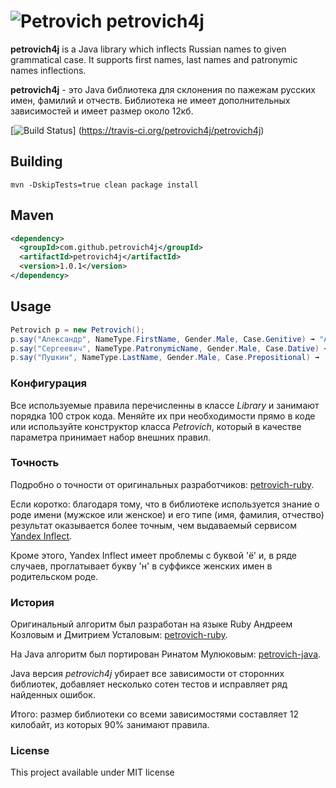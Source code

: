 ![Petrovich](petrovich.png) petrovich4j
==========================================

__petrovich4j__ is a Java library which inflects Russian names to given grammatical case. It supports first names, last names and patronymic names inflections.

__petrovich4j__ - это Java библиотека для склонения по пажежам русских имен, фамилий и отчеств. Библиотека не имеет дополнительных зависимостей и имеет размер около 12кб.

[![Build Status](https://travis-ci.org/petrovich4j/petrovich4j.svg?branch=master)]	(https://travis-ci.org/petrovich4j/petrovich4j)

## Building

```
mvn -DskipTests=true clean package install
```

## Maven
```xml
<dependency>
  <groupId>com.github.petrovich4j</groupId>
  <artifactId>petrovich4j</artifactId>
  <version>1.0.1</version>
</dependency>
```
## Usage

```java
Petrovich p = new Petrovich();
p.say("Александр", NameType.FirstName, Gender.Male, Case.Genitive) ➟ "Александра"
p.say("Сергеевич", NameType.PatronymicName, Gender.Male, Case.Dative) ➟ "Сергеевичу"
p.say("Пушкин", NameType.LastName, Gender.Male, Case.Prepositional) ➟  "Пушкине"
```

### Конфигурация

Все используемые правила перечисленны в классе *Library* и занимают порядка 100 строк кода. 
Меняйте их при необходимости прямо в коде или используйте конструктор класса *Petrovich*, который в качестве параметра принимает набор внешних правил. 

### Точность

Подробно о точности от оригинальных разработчиков: [petrovich-ruby](https://github.com/petrovich/petrovich-ruby#Оценка-аккуратности).

Если коротко: благодаря тому, что в библиотеке используется знание о роде имени (мужское или женское) и его типе (имя, фамилия, отчество) результат оказывается более точным,
чем выдаваемый сервисом [Yandex Inflect](https://export.yandex.ru/inflect.xml?name=%D0%9F%D0%B5%D1%82%D1%80%D0%BE%D0%B2%D0%B8%D1%87). 

Кроме этого, Yandex Inflect имеет проблемы с буквой 'ё' и, в ряде случаев, проглатывает букву 'н' в суффиксе женских имен в родительском роде.


### История

Оригинальный алгоритм был разработан на языке Ruby Андреем Козловым и Дмитрием Усталовым: [petrovich-ruby](https://github.com/petrovich/petrovich-ruby).

На Java алгоритм был портирован Ринатом Мулюковым: [petrovich-java](https://github.com/petrovich/petrovich-java).
 
Java версия *petrovich4j* убирает все зависимости от сторонних библиотек, добавляет несколько сотен тестов и исправляет ряд найденных ошибок.

Итого: размер библиотеки со всеми зависимостями составляет 12 килобайт, из которых 90% занимают правила. 
  

### License

This project available under MIT license